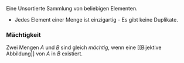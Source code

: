 Eine Unsortierte Sammlung von beliebigen Elementen.
- Jedes Element einer Menge ist einzigartig - Es gibt keine Duplikate.

### Mächtigkeit
Zwei Mengen $A$ und $B$ sind gleich _mächtig_, wenn eine [[Bijektive Abbildung]] von $A$ in $B$ existiert.